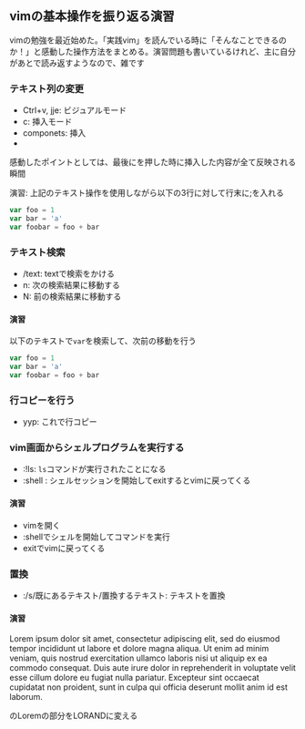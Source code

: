 ## vimの基本操作を振り返る演習

vimの勉強を最近始めた。「実践vim」を読んでいる時に「そんなことできるのか！」と感動した操作方法をまとめる。演習問題も書いているけれど、主に自分があとで読み返すようなので、雑です

### テキスト列の変更

- Ctrl+v, jje: ビジュアルモード
- c: 挿入モード
- componets: 挿入
- <Esc>

感動したポイントとしては、最後に<Esc>を押した時に挿入した内容が全て反映される瞬間

演習:
上記のテキスト操作を使用しながら以下の3行に対して行末に;を入れる

```javascript
var foo = 1
var bar = 'a'
var foobar = foo + bar
```

### テキスト検索

- /text: textで検索をかける
- n: 次の検索結果に移動する
- N: 前の検索結果に移動する

#### 演習
以下のテキストで`var`を検索して、次前の移動を行う

```javascript
var foo = 1
var bar = 'a'
var foobar = foo + bar
```

### 行コピーを行う

- yyp: これで行コピー

### vim画面からシェルプログラムを実行する

- :!ls: `ls`コマンドが実行されたことになる
- :shell : シェルセッションを開始してexitするとvimに戻ってくる

#### 演習

- vimを開く
- :shellでシェルを開始してコマンドを実行
- exitでvimに戻ってくる

### 置換

- :/s/既にあるテキスト/置換するテキスト: テキストを置換

#### 演習
Lorem ipsum dolor sit amet, consectetur adipiscing elit, sed do eiusmod tempor incididunt ut labore et dolore magna aliqua. Ut enim ad minim veniam, quis nostrud exercitation ullamco laboris nisi ut aliquip ex ea commodo consequat. Duis aute irure dolor in reprehenderit in voluptate velit esse cillum dolore eu fugiat nulla pariatur. Excepteur sint occaecat cupidatat non proident, sunt in culpa qui officia deserunt mollit anim id est laborum.

のLoremの部分をLORANDに変える

